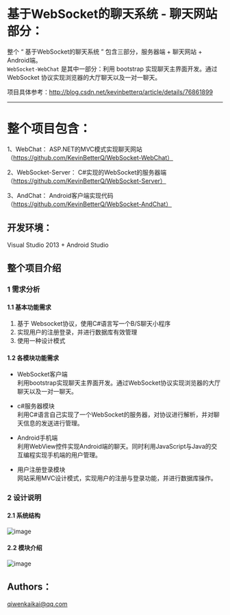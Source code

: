 # 基于WebSocket的聊天系统 - 聊天网站部分：  
整个 “ 基于WebSocket的聊天系统 ” 包含三部分，服务器端 + 聊天网站 + Android端。  
`WebSocket-WebChat` 是其中一部分：利用 bootstrap 实现聊天主界面开发。通过 WebSocket 协议实现浏览器的大厅聊天以及一对一聊天。    


项目具体参考：http://blog.csdn.net/kevinbetterq/article/details/76861899  

---

# 整个项目包含：
1、WebChat： ASP.NET的MVC模式实现聊天网站（https://github.com/KevinBetterQ/WebSocket-WebChat）

2、WebSocket-Server： C#实现的WebSocket的服务器端  （https://github.com/KevinBetterQ/WebSocket-Server）

3、AndChat： Android客户端实现代码  （https://github.com/KevinBetterQ/WebSocket-AndChat）

## 开发环境：
Visual Studio 2013 + Android Studio

## 整个项目介绍
### 1 需求分析
#### 1.1 基本功能需求
1. 基于 Websocket协议，使用C#语言写一个B/S聊天小程序  
2. 实现用户的注册登录，并进行数据库有效管理  
3. 使用一种设计模式
#### 1.2 各模块功能需求
- WebSocket客户端  
利用bootstrap实现聊天主界面开发。通过WebSocket协议实现浏览器的大厅聊天以及一对一聊天。  

- c#服务器模块  
利用C#语言自己实现了一个WebSocket的服务器，对协议进行解析，并对聊天信息的发送进行管理。  

- Android手机端  
利用WebView控件实现Android端的聊天。同时利用JavaScript与Java的交互编程实现手机端的用户管理。  

- 用户注册登录模块  
网站采用MVC设计模式，实现用户的注册与登录功能，并进行数据库操作。

### 2 设计说明
#### 2.1 系统结构
![image](https://img-blog.csdn.net/20170807215944054?watermark/2/text/aHR0cDovL2Jsb2cuY3Nkbi5uZXQvS2V2aW5CZXR0ZXJR/font/5a6L5L2T/fontsize/400/fill/I0JBQkFCMA==/dissolve/70/gravity/Center)
#### 2.2 模块介绍
![image](http://img.blog.csdn.net/20170807215936029?watermark/2/text/aHR0cDovL2Jsb2cuY3Nkbi5uZXQvS2V2aW5CZXR0ZXJR/font/5a6L5L2T/fontsize/400/fill/I0JBQkFCMA==/dissolve/70/gravity/Center)

## Authors：
qiwenkaikai@qq.com
